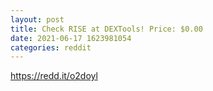 ```yaml
--- 
layout: post 
title: Check RISE at DEXTools! Price: $0.00 
date: 2021-06-17 1623981054 
categories: reddit 
--- 
```

https://redd.it/o2doyl